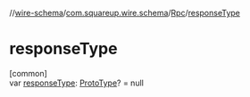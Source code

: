 //[wire-schema](../../../index.md)/[com.squareup.wire.schema](../index.md)/[Rpc](index.md)/[responseType](response-type.md)

# responseType

[common]\
var [responseType](response-type.md): [ProtoType](../-proto-type/index.md)? = null
